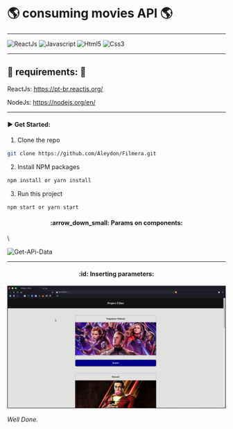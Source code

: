 # :earth_americas: consuming movies API :earth_americas:

---

![ReactJs](https://img.shields.io/badge/React-20232A?style=for-the-badge&logo=react&logoColor=61DAFB)
![Javascript](https://img.shields.io/badge/JavaScript-323330?style=for-the-badge&logo=javascript&logoColor=F7DF1E)
![Html5](https://img.shields.io/badge/HTML5-E34F26?style=for-the-badge&logo=html5&logoColor=white)
![Css3](https://img.shields.io/badge/CSS3-1572B6?style=for-the-badge&logo=css3&logoColor=white)

---

## :pushpin: requirements: :pushpin:

ReactJs: https://pt-br.reactjs.org/

NodeJs: https://nodejs.org/en/


---
#### :arrow_forward:   Get Started: 

  1. Clone the repo
   ```sh
   git clone https://github.com/Aleydon/Filmera.git
   ```
  2. Install NPM packages
   ```sh
   npm install or yarn install
   ```
   3. Run this project
   ```sh
   npm start or yarn start
   ```



<h4 align="center">:arrow_down_small:   Params on components: </h4>\


![Get-APi-Data](gifUploads/get-api.gif)  


---  


<h4 align="center">:id:   Inserting parameters:</h4> 


![Params-APi](gifUploads/params.gif)



_Well Done._
